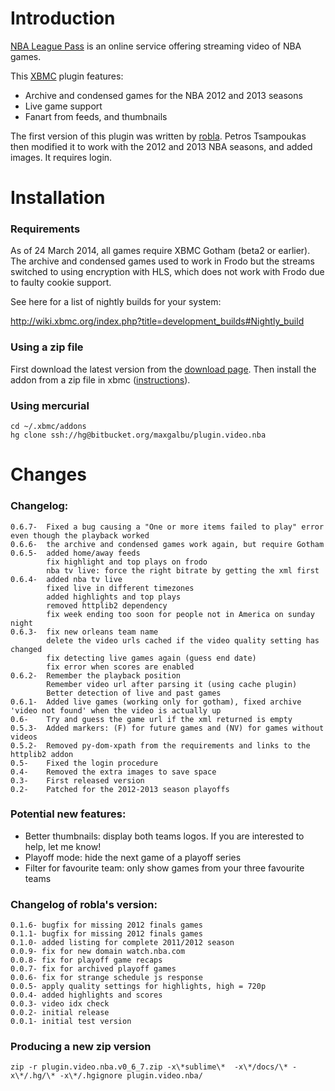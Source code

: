 
Introduction
======================

[NBA League Pass](http://www.nba.com/leaguepass/) is an online service offering streaming video of NBA games.

This [XBMC](http://xbmc.org/) plugin features: 

* Archive and condensed games for the NBA 2012 and 2013 seasons
* Live game support
* Fanart from feeds, and thumbnails

The first version of this plugin was written by [robla](http://forum.xbmc.org/showthread.php?tid=124716). Petros Tsampoukas then modified it to work with the 2012 and 2013 NBA seasons, and added images. It requires login.


Installation
=======================

### Requirements

As of 24 March 2014, all games require XBMC Gotham (beta2 or earlier). The archive and condensed games used to work in Frodo but the streams switched to using encryption with HLS, which does not work with Frodo due to faulty cookie support.

See here for a list of nightly builds for your system:

http://wiki.xbmc.org/index.php?title=development_builds#Nightly_build

### Using a zip file

First download the latest version from the [download page](https://bitbucket.org/maxgalbu/plugin.video.nba/downloads#available-downloads). Then install the addon from a zip file in xbmc ([instructions](http://wiki.xbmc.org/index.php?title=Add-on_manager#How_to_install_from_a_ZIP_file)).

### Using mercurial

    cd ~/.xbmc/addons
    hg clone ssh://hg@bitbucket.org/maxgalbu/plugin.video.nba

Changes
=======================

### Changelog:
    0.6.7-  Fixed a bug causing a "One or more items failed to play" error even though the playback worked
    0.6.6-  the archive and condensed games work again, but require Gotham
    0.6.5-  added home/away feeds
            fix highlight and top plays on frodo
            nba tv live: force the right bitrate by getting the xml first
    0.6.4-  added nba tv live
            fixed live in different timezones
            added highlights and top plays
            removed httplib2 dependency
            fix week ending too soon for people not in America on sunday night
    0.6.3-  fix new orleans team name
            delete the video urls cached if the video quality setting has changed
            fix detecting live games again (guess end date)
            fix error when scores are enabled
    0.6.2-  Remember the playback position
            Remember video url after parsing it (using cache plugin)
            Better detection of live and past games
    0.6.1-  Added live games (working only for gotham), fixed archive 'video not found' when the video is actually up
    0.6-    Try and guess the game url if the xml returned is empty
    0.5.3-  Added markers: (F) for future games and (NV) for games without videos
    0.5.2-  Removed py-dom-xpath from the requirements and links to the httplib2 addon
    0.5-    Fixed the login procedure
    0.4-    Removed the extra images to save space
    0.3-    First released version
    0.2-    Patched for the 2012-2013 season playoffs

### Potential new features:

* Better thumbnails: display both teams logos. If you are interested to help, let me know!
* Playoff mode: hide the next game of a playoff series
* Filter for favourite team: only show games from your three favourite teams

### Changelog of robla's version:

    0.1.6- bugfix for missing 2012 finals games
    0.1.1- bugfix for missing 2012 finals games
    0.1.0- added listing for complete 2011/2012 season
    0.0.9- fix for new domain watch.nba.com
    0.0.8- fix for playoff game recaps
    0.0.7- fix for archived playoff games
    0.0.6- fix for strange schedule js response
    0.0.5- apply quality settings for highlights, high = 720p
    0.0.4- added highlights and scores
    0.0.3- video idx check
    0.0.2- initial release
    0.0.1- initial test version

### Producing a new zip version

    zip -r plugin.video.nba.v0_6_7.zip -x\*sublime\*  -x\*/docs/\* -x\*/.hg/\* -x\*/.hgignore plugin.video.nba/
